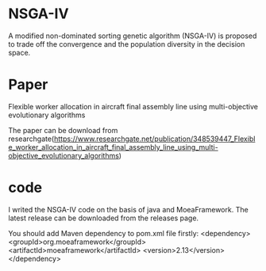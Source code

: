 # NSGA-IV
A modified non-dominated sorting genetic algorithm (NSGA-IV) is proposed to trade off the convergence and the population diversity in the decision space. 

# Paper
Flexible worker allocation in aircraft final assembly line using multi-objective evolutionary algorithms

The paper can be download from researchgate(https://www.researchgate.net/publication/348539447_Flexible_worker_allocation_in_aircraft_final_assembly_line_using_multi-objective_evolutionary_algorithms)

# code
I writed the NSGA-IV code on the basis of java and MoeaFramework. The latest release can be downloaded from the releases page. 

You should add Maven dependency to pom.xml file firstly:
\<dependency>
    \<groupId>org.moeaframework\</groupId>
    \<artifactId>moeaframework\</artifactId>
    \<version>2.13\</version>
\</dependency>
